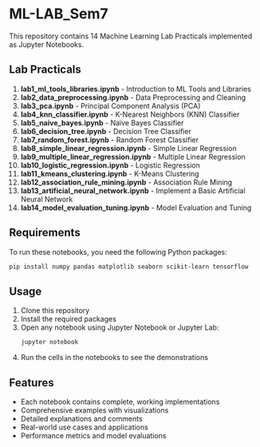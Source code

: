# ML-LAB_Sem7

This repository contains 14 Machine Learning Lab Practicals implemented as Jupyter Notebooks.

## Lab Practicals

1. **lab1_ml_tools_libraries.ipynb** - Introduction to ML Tools and Libraries
2. **lab2_data_preprocessing.ipynb** - Data Preprocessing and Cleaning
3. **lab3_pca.ipynb** - Principal Component Analysis (PCA)
4. **lab4_knn_classifier.ipynb** - K-Nearest Neighbors (KNN) Classifier
5. **lab5_naive_bayes.ipynb** - Naïve Bayes Classifier
6. **lab6_decision_tree.ipynb** - Decision Tree Classifier
7. **lab7_random_forest.ipynb** - Random Forest Classifier
8. **lab8_simple_linear_regression.ipynb** - Simple Linear Regression
9. **lab9_multiple_linear_regression.ipynb** - Multiple Linear Regression
10. **lab10_logistic_regression.ipynb** - Logistic Regression
11. **lab11_kmeans_clustering.ipynb** - K-Means Clustering
12. **lab12_association_rule_mining.ipynb** - Association Rule Mining
13. **lab13_artificial_neural_network.ipynb** - Implement a Basic Artificial Neural Network
14. **lab14_model_evaluation_tuning.ipynb** - Model Evaluation and Tuning

## Requirements

To run these notebooks, you need the following Python packages:

```bash
pip install numpy pandas matplotlib seaborn scikit-learn tensorflow
```

## Usage

1. Clone this repository
2. Install the required packages
3. Open any notebook using Jupyter Notebook or Jupyter Lab:
   ```bash
   jupyter notebook
   ```
4. Run the cells in the notebooks to see the demonstrations

## Features

- Each notebook contains complete, working implementations
- Comprehensive examples with visualizations
- Detailed explanations and comments
- Real-world use cases and applications
- Performance metrics and model evaluations